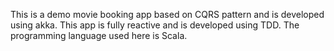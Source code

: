 This is a demo movie booking app based on CQRS pattern and is developed using akka.
This app is fully reactive and  is developed using TDD.
The programming language used here is Scala.
